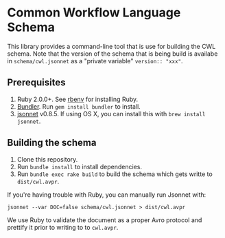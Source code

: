 # Common Workflow Language Schema #

This library provides a command-line tool that is use for building the CWL
schema. Note that the version of the schema that is being build is availabe in
`schema/cwl.jsonnet` as a "private variable" `version:: "xxx"`.

## Prerequisites ##

1. Ruby 2.0.0+. See [rbenv](http://rbenv.org/) for installing Ruby.
2. [Bundler](http://bundler.io/). Run `gem install bundler` to install.
3. [jsonnet](http://google.github.io/jsonnet/doc/index.html) v0.8.5. If using
   OS X, you can install this with `brew install jsonnet`.

## Building the schema ##

1. Clone this repository.
2. Run `bundle install` to install dependencies.
3. Run `bundle exec rake build` to build the schema which gets writte to
   `dist/cwl.avpr`.

If you're having trouble with Ruby, you can manually run Jsonnet with:

```
jsonnet --var DOC=false schema/cwl.jsonnet > dist/cwl.avpr
```

We use Ruby to validate the document as a proper Avro protocol and prettify
it prior to writing to to `cwl.avpr`.
